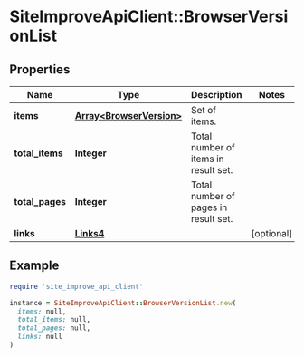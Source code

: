# SiteImproveApiClient::BrowserVersionList

## Properties

| Name | Type | Description | Notes |
| ---- | ---- | ----------- | ----- |
| **items** | [**Array&lt;BrowserVersion&gt;**](BrowserVersion.md) | Set of items. |  |
| **total_items** | **Integer** | Total number of items in result set. |  |
| **total_pages** | **Integer** | Total number of pages in result set. |  |
| **links** | [**Links4**](Links4.md) |  | [optional] |

## Example

```ruby
require 'site_improve_api_client'

instance = SiteImproveApiClient::BrowserVersionList.new(
  items: null,
  total_items: null,
  total_pages: null,
  links: null
)
```


